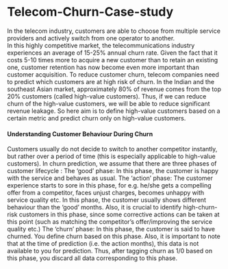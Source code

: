 # Telecom-Churn-Case-study

In the telecom industry, customers are able to choose from multiple service providers and actively switch from one operator to another.
<br>
In this highly competitive market, the telecommunications industry experiences an average of 15-25% annual churn rate. Given the fact that it costs 5-10 times more to acquire a new customer than to retain an existing one, customer retention has now become even more important than customer acquisition.
To reduce customer churn, telecom companies need to predict which customers are at high risk of churn.
In the Indian and the southeast Asian market, approximately 80% of revenue comes from the top 20% customers (called high-value customers). Thus, if we can reduce churn of the high-value customers, we will be able to reduce significant revenue leakage.
So here aim is to define high-value customers based on a certain metric and predict churn only on high-value customers.
#### Understanding Customer Behaviour During Churn <n>
Customers usually do not decide to switch to another competitor instantly, but rather over a period of time (this is especially applicable to high-value customers). In churn prediction, we assume that there are three phases of customer lifecycle : <n>
The ‘good’ phase: In this phase, the customer is happy with the service and behaves as usual. <n>
The ‘action’ phase: The customer experience starts to sore in this phase, for e.g. he/she gets a compelling offer from a  competitor, faces unjust charges, becomes unhappy with service quality etc. In this phase, the customer usually shows different behaviour than the ‘good’ months. Also, it is crucial to identify high-churn-risk customers in this phase, since some corrective actions can be taken at this point (such as matching the competitor’s offer/improving the service quality etc.) <n>
The ‘churn’ phase: In this phase, the customer is said to have churned. You define churn based on this phase. Also, it is important to note that at the time of prediction (i.e. the action months), this data is not available to you for prediction. Thus, after tagging churn as 1/0 based on this phase, you discard all data corresponding to this phase.
